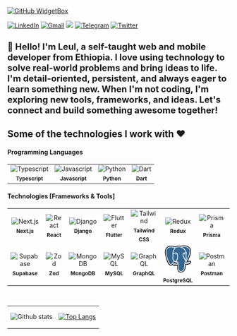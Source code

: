 [![GitHub WidgetBox](https://github-widgetbox.vercel.app/api/profile?username=Leulc21&data=followers,repositories,stars,commits&theme=viridescent)](https://github.com/Leulc21)
<!-- <h3 align ="center"> <strong> Let`s Code.Build & FUN </strong> </h3>  -->
<div align="left" width="100%" height="100%"> 
 
[![LinkedIn](https://img.shields.io/badge/linkedin-%230077B5.svg?style=for-the-badge&logo=linkedin&logoColor=white)](https://www.linkedin.com/in/leul-chanie-7b10ba260/)
[![Gmail](https://img.shields.io/badge/%20-Send%20Mail-black?color=14171A&labelColor=ef5350&logo=gmail&logoColor=ffffff&style=for-the-badge)](mailto:leulchanie576@gmail.com)
![](https://komarev.com/ghpvc/?username=yeabnoah&color=brightgreen&style=for-the-badge)
[![Telegram](https://img.shields.io/badge/Telegram-%231877F2.svg?style=for-the-badge&logo=Telegram&logoColor=white)](https://t.me/LeulC21)
[![Twitter](https://img.shields.io/badge/Twitter-%231DA1F2.svg?style=.for-the-badge&logo=Twitter&logoColor=white)](https://x.com/Leulc21)
</div>

<h4 style="font-size: 20px;">
  👋 Hello! I'm Leul, a self-taught web and mobile developer from Ethiopia. I love using technology to solve real-world problems and bring ideas to life. I'm detail-oriented, persistent, and always eager to learn something new. When I'm not coding, I'm exploring new tools, frameworks, and ideas. Let's connect and build something awesome together!
</h4>

<h2>Some of the technologies I work with ❤️</h2>

<h4>Programming Languages</h4>
 
<table width="100%" height="100%">
  <tr>
    <td align="center">
      <img alt="Typescript" height="64px" src="https://cdn.worldvectorlogo.com/logos/typescript.svg" />
      <br />
      <sub><b>Typescript</b></sub>
    </td>
    <td align="center">
      <img alt="Javascript" height="64px" src="https://cdn.worldvectorlogo.com/logos/logo-javascript.svg" />
      <br />
      <sub><b>Javascript</b></sub>
    </td>
    <td align="center">
      <img alt="Python" height="64px" src="https://cdn.worldvectorlogo.com/logos/python-5.svg" />
      <br />
      <sub><b>Python</b></sub>
    </td>
    <td align="center">
      <img alt="Dart" height="64px" src="https://cdn.jsdelivr.net/gh/devicons/devicon/icons/dart/dart-original.svg" />
      <br />
      <sub><b>Dart</b></sub>
    </td>
  </tr>
</table>

<h4>Technologies [Frameworks & Tools]</h4>

<table width="100%">
  <tr>
    <td align="center">
      <img alt="Next.js" height="64px" src="https://www.datocms-assets.com/75941/1657707878-nextjs_logo.png" />
      <br />
      <sub><b>Next.js</b></sub>
    </td>
    <td align="center">
      <img alt="React" height="64px" src="https://cdn.worldvectorlogo.com/logos/react-2.svg" />
      <br />
      <sub><b>React</b></sub>
    </td>
    <td align="center">
      <img alt="Django" height="64px" src="https://cdn.worldvectorlogo.com/logos/django.svg" />
      <br />
      <sub><b>Django</b></sub>
    </td>
    <td align="center">
      <img alt="Flutter" height="64px" src="https://cdn.jsdelivr.net/gh/devicons/devicon/icons/flutter/flutter-original.svg" />
      <br />
      <sub><b>Flutter</b></sub>
    </td>
    <td align="center">
      <img alt="Tailwind" height="64px" src="https://cdn.worldvectorlogo.com/logos/tailwindcss.svg" />
      <br />
      <sub><b>Tailwind CSS</b></sub>
    </td>
    <td align="center">
      <img alt="Redux" height="64px" src="https://cdn.worldvectorlogo.com/logos/redux.svg" />
      <br />
      <sub><b>Redux</b></sub>
    </td>
    <td align="center">
      <img alt="Prisma" height="48px" src="https://cdn.jsdelivr.net/npm/simple-icons@v11/icons/prisma.svg" />
      <br />
      <sub><b>Prisma</b></sub>
    </td>
    <td align="center">
      <img alt="Firebase" height="64px" src="https://cdn.jsdelivr.net/gh/devicons/devicon/icons/firebase/firebase-plain.svg" />
      <br />
      <sub><b>Firebase</b></sub>
    </td>
    <td align="center">
      <img alt="shad-cn" height="64px" src="https://pbs.twimg.com/media/FxoIFVgagAE-gqB?format=png&name=4096x4096" />
      <br />
      <sub><b>shad-cn</b></sub>
    </td>
  </tr>
  <tr>
    <td align="center">
      <img alt="Supabase" height="64px" src="https://cdn.jsdelivr.net/gh/devicons/devicon/icons/supabase/supabase-original.svg" />
      <br />
      <sub><b>Supabase</b></sub>
    </td>
    <td align="center">
      <img alt="Zod" height="64px" src="https://img.icons8.com/ios-filled/100/000000/code.png" />
      <br />
      <sub><b>Zod</b></sub>
    </td>
    <td align="center">
      <img alt="MongoDB" height="64px" src="https://cdn.worldvectorlogo.com/logos/mongodb-icon-1.svg" />
      <br />
      <sub><b>MongoDB</b></sub>
    </td>
    <td align="center">
      <img alt="MySQL" height="64px" src="https://brandslogos.com/wp-content/uploads/thumbs/mysql-logo-vector-1.svg" />
      <br />
      <sub><b>MySQL</b></sub>
    </td>
    <td align="center">
      <img alt="GraphQL" height="64px" src="https://cdn.worldvectorlogo.com/logos/graphql-logo-2.svg" />
      <br />
      <sub><b>GraphQL</b></sub>
    </td>
    <td align="center">
      <img alt="PostgreSQL" height="64px" src="https://github.com/devicons/devicon/blob/master/icons/postgresql/postgresql-original.svg?raw=true" />
      <br />
      <sub><b>PostgreSQL</b></sub>
    </td>
    <td align="center">
      <img alt="Postman" height="64px" src="https://cdn.jsdelivr.net/gh/devicons/devicon/icons/postman/postman-original.svg" />
      <br />
      <sub><b>Postman</b></sub>
    </td>
   <!-- Drizzle ORM -->
<td align="center">
  <img alt="Drizzle" height="64px" src="https://raw.githubusercontent.com/drizzle-team/drizzle-orm/main/assets/logo.svg" />
  <br />
  <sub><b>Drizzle ORM</b></sub>
</td>

<!-- Clerk -->
<td align="center">
  <img alt="Clerk" height="64px" src="https://avatars.githubusercontent.com/u/76264733?s=200&v=4" />
  <br />
  <sub><b>Clerk</b></sub>
</td>

<!-- BetterAuth (custom/placeholder) -->
<td align="center">
  <img alt="BetterAuth" height="64px" src="https://img.icons8.com/external-flatart-icons-outline-flatarticons/64/external-authentication-security-flatart-icons-outline-flatarticons.png" />
  <br />
  <sub><b>BetterAuth</b></sub>
</td>

  </tr>
</table>

<br />

<table align="center" width="100%" height="100%" >
   <tr>
     <td> 
  
![Github stats](https://github-readme-stats.vercel.app/api?username=Leulc21&theme=radical&show_icons=true&count_private=true&hide=issues) </td>
     <td> [![Top Langs](https://github-readme-stats.vercel.app/api/top-langs/?username=Leulc21&theme=radical&layout=compact)](https://github.com/Leulc21) </td>
   </tr>
  </table>
